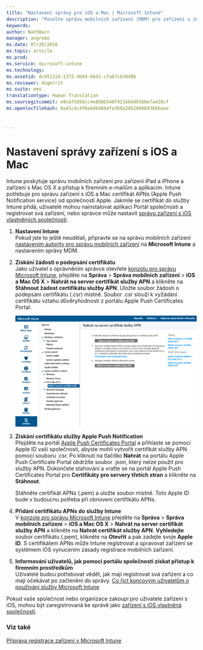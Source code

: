 ```yaml
---
title: "Nastavení správy pro iOS a Mac | Microsoft Intune"
description: "Povolte správu mobilních zařízení (MDM) pro zařízení s iOS včetně zařízení iPad a iPhone a zařízení s Mac OS X pomocí Microsoft Intune."
keywords: 
author: NathBarn
manager: angrobe
ms.date: 07/20/2016
ms.topic: article
ms.prod: 
ms.service: microsoft-intune
ms.technology: 
ms.assetid: dc451224-1372-4b84-b641-cfa67cb3849b
ms.reviewer: dagerrit
ms.suite: ems
translationtype: Human Translation
ms.sourcegitcommit: e9cbf5858cc4e860b540f421b6d463b8e7a429cf
ms.openlocfilehash: 8a41c4c4f0ab4b4864fe366a2852046693b6baee


---
```


# Nastavení správy zařízení s iOS a Mac
Intune poskytuje správu mobilních zařízení pro zařízení iPad a iPhone a zařízení s Mac OS X a přístup k firemním e-mailům a aplikacím. Intune potřebuje pro správu zařízení s iOS a Mac certifikát APNs (Apple Push Notification service) od společnosti Apple. Jakmile se certifikát do služby Intune přidá, uživatelé mohou nainstalovat aplikaci Portál společnosti a registrovat svá zařízení, nebo správce může nastavit [správu zařízení s iOS vlastněných společností](enroll-corporate-owned-ios-devices-in-microsoft-intune.md).

1.  **Nastavení Intune**<br>
    Pokud jste to ještě neudělali, připravte se na správu mobilních zařízení [nastavením autority pro správu mobilních zařízení](get-ready-to-enroll-devices-in-microsoft-intune.md#set-mobile-device-management-authority) na **Microsoft Intune** a nastavením správy MDM.

2.  **Získání žádosti o podepsání certifikátu**<br>
    Jako uživatel s oprávněním správce otevřete [konzolu pro správu Microsoft Intune](http://manage.microsoft.com), přejděte na **Správa** &gt; **Správa mobilních zařízení** &gt; **iOS a Mac OS X** &gt; **Nahrát na server certifikát služby APN** a klikněte na **Stáhnout žádost certifikátu služby APN**. Uložte soubor žádosti o podepsání certifikátu (.csr) místně. Soubor .csr slouží k vyžádání certifikátu vztahu důvěryhodnosti z portálu Apple Push Certificates Portal.

    ![Dialogové okno nahrání certifikátu služby APN](../media/Intune-iOS-enrollment-with-apns.png)

3.  **Získání certifikátu služby Apple Push Notification**<br>
    Přejděte na portál [Apple Push Certificates Portal](http://go.microsoft.com/fwlink/?LinkId=269844) a přihlaste se pomocí Apple ID vaší společnosti, abyste mohli vytvořit certifikát služby APN pomocí souboru .csr. Po kliknutí na tlačítko **Nahrát** na portálu Apple Push Certificate Portal obdržíte soubor .json, který nelze použít pro služby APN. Dokončete stahování a vraťte se na portál Apple Push Certificates Portal pro **Certifikáty pro servery třetích stran** a klikněte na **Stáhnout**.

    Stáhněte certifikát APNs (.pem) a uložte soubor místně. Toto Apple ID bude v budoucnu potřeba při obnovení certifikátu APNs.

4.  **Přidání certifikátu APNs do služby Intune**<br>
    V [konzole pro správu Microsoft Intune](http://manage.microsoft.com) přejděte na **Správa** &gt; **Správa mobilních zařízení** &gt; **iOS a Mac OS X** &gt; **Nahrát na server certifikát služby APN** a klikněte na **Nahrát certifikát služby APN**. **Vyhledejte** soubor certifikátu (.pem), klikněte na **Otevřít** a pak zadejte svoje **Apple ID**. S certifikátem APNs může Intune registrovat a spravovat zařízení se systémem iOS vynucením zásady registrace mobilních zařízení.

5.  **Informování uživatelů, jak pomocí portálu společnosti získat přístup k firemním prostředkům**<br>
    Uživatelé budou potřebovat vědět, jak mají registrovat svá zařízení a co mají očekávat po začlenění do správy. [Co říct koncovým uživatelům o používání služby Microsoft Intune](what-to-tell-your-end-users-about-using-microsoft-intune.md)

Pokud vaše společnost nebo organizace zakoupí pro uživatele zařízení s iOS, mohou být zaregistrovaná ke správě jako [zařízení s iOS vlastněná společností](enroll-corporate-owned-ios-devices-in-microsoft-intune.md).

### Viz také
[Příprava registrace zařízení v Microsoft Intune](get-ready-to-enroll-devices-in-microsoft-intune.md)



<!--HONumber=Jul16_HO4-->


